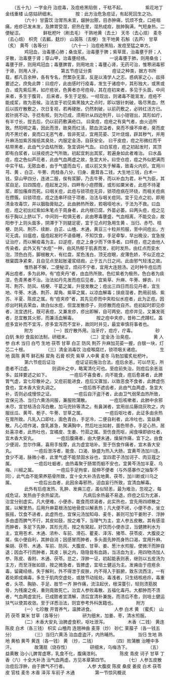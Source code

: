 <!-- { "loadSidebar": true } -->
　　（五十九）一字金丹 治痘毒，及痘疮黑陷倒 ，干枯不起。
　　
　　紫花地丁 金线重楼 山慈姑研细末。
　　
　　按：此方治危急痘证，有起死回生之功。
　　
　　（六十）甘露饮 治胃热未宣，龈肿出脓，目赤肿痛，饥烦不食，口疮咽痛，疮疹已发未发，及脾胃受湿，瘀热在里，湿热成疸，肢肿胸满，气短身热，二便秘涩。
　　
　　鲜枇杷叶（刷去毛） 干熟地黄（去土） 天冬（去心焙） 麦冬（去心焙） 枳壳（去瓤，麸炒） 山茵陈（去梗） 生干地黄 石斛（去芦） 甘草（炙） 黄芩（各等分）
　　
　　（六十一）治痘疮黑陷，发痘至猛之单方。
　　
　　鸡冠血，治毒壅心肺；桑虫浆，治毒壅于脾；紫草茸，治毒壅于肝；人牙散，治毒壅于肾；穿山甲，治毒壅经络。
　　
　　一说毒壅于肺，则用桑虫；毒壅于肝，则用鸡冠血；毒壅脾胃，则用地龙；毒壅心肾，无药可治，惟寒闭毒邪于肾，则用人牙。
　　
　　第五节痘证分类
　　
　　痘证之种类，据方书所载，都凡百余种，各有专名，然繁杂无富，反是以淆学人之志，惑病家之心，兹择要述之，庶免此弊：曰痘疔，此由感时行疫毒，发生于诸痘中，其形独大，或黑或白，或先紫后黑，如疔疮状，色黄者亦号痘母，其在痘初来者，多见于头面，中间来者，多生于腹背， 后来者，多生于足股。一经现出，则诸毒不能宣发，痘疮不能成浆，故为恶候。治法宜于初见紫黑独大之点时，即以银针刺破，吸尽黑血，然后以拔疔散敷之，次日复视，若再硬胀，仍然刺破，以前药敷之，必转红活方已。若针挑不动，手捻有核，则为已成，须用针从四边刳开，以小钳钳出，其形如疔，有半寸长，拔去后，仍以前药敷满疮口。 曰臭痘，痘疮之有臭气者，由火迫所致。然阳明之毒，因此而泄，故臭而红活，脓血流溢者，臭而不燥不痒者，臭而皮肉不黑烂者，臭而口无恶气者，皆非死证，宜用芫荽、艾叶烧烟，辟其秽气，并用升麻汤加紫苏揩挹其臭处，内服定金汤，自获安全。 曰干皮痘，痘之形微红而干枯带黑者，此由气少血枯所致，急宜调补气血。 曰白浆痘，痘之初起发时，其顶即有白浆者，以挟疫疠之气所致。初起宜刺出其浆，若遍身如此者难治。 曰水晶痘，痘之色似芦花者，此由气血两虚之故，急宜大补。曰空仓痘，痘之外似肥满而中实干枯，无脓血者，由于气盛而血亏，或以前又失于解毒，致毒火内炽。宜用川芎、黄 、白芷、牛蒡、肉桂各八分，归身、鹿茸各二钱，大生地三钱，白术一钱，穿山甲四分，连进二服，俟有浆脚，乃去牛蒡，而以补血为君，补气为臣，其浆自足。曰四围痘，痘起发之际，四畔有小痘攒簇，或形如粟米者，此痘不待灌浆，即加瘙痒而死。曰咽关痘，此痘与锁项痘无异，锁项痘病在环绕，而咽关痘病在攒簇。曰锁项痘，痘之连串环绕于项者，治法与咽关痘同。宜于见点之初，即用清金攻毒饮，并以胭脂膏贴之。此由肺热所致，若咽哑呛水，于法为不救。曰血痘，痘之初出红紫如朱笔点于周身者，此内根已腐，外苗必萎。曰两头痘，痘之见标于胸以上脐以下，中间则一粒俱无者，此由寒毒壅盛，气血相离，不能交会，故阳参于上则头面多，阴滞于下则腿足密，宜于见点时急用生黄 、当归、赤芍、桔梗、防风、荆芥、续断、白芷、山楂、木通，黄豆三十粒并煎服，至中间痘出，方可无虞。曰瘟痘，瘟痘起发时不语昏睡，不知饮食，手足牵掣，早出晚没，宜急按证治疗，而以解疫毒为主。曰逆痘，痘之上身少而下体多者。曰样痘，痘之由他人传染者。此外又有“水痘”一种，由风热郁于肌表而发，初时发热，由红点而变水泡，顶色白亮，脚根散大，有红盘，浆色浅白，顶无痘眼，皮薄色娇，不似正痘之根窠圆净紧束，且自见点至起胀灌浆结痂，止于五六日之间。此由邪气轻浅之故。
　　
　　惟热甚不解，二便秘涩，烦闷不宁者，宜用大连翘汤。近时种牛痘后而再出痘者，多为此种。有“痘夹丹”者，由血热所致。色红紫者为极热，色白者为痰湿，色青黑者不治。治法如丹先发而痘后见者，宜紫草、升麻、牛蒡、蝉衣、川芎、荆芥、防风、桔梗、干葛之属，升提发散之；痘出三四日而后见丹者，宜生地、牛蒡、木通、荆芥、犀角、紫草之属，以凉血解毒；挟痰湿者，酌用前胡、紫苏、半夏、陈皮之属。有“痘夹疹”者，其先见疹而中夹粒似水痘者，此为正痘。因疹出时耗去荣血，故白似水痘，但宜发散疹子，则疹散而痘自齐。痘初起时即见疹者，法宜透托，既可表痘，又兼发疹，疹出即解，自可两安。痘疹并见，又兼发斑者，总宜散其火邪，而兼活血解毒。
　　
　　按之痘中夹疹，昔称二虎蹲栏。盖痘多宜补而不宜泻，疹多宜泻而不宜补，故同时并见，最宜审慎将事者也。
　　
　　附方
　　
　　（一）拔疔散外用。治牙疔，痘疔，疔毒。
　　
　　砂 白矾 朱砂 食盐如法制，研细末。
　　
　　（二）定金汤 治臭痘。
　　
　　黄 人参 白术 当归 白芍 生地 茯苓 甘草 白芷 防风 荆芥 升麻加芫荽一握，白银一块，灯芯二十根。
　　
　　（三）清金消毒饮 治疫喉腐烂，锁项咽关诸痘。
　　
　　生地 茵陈 黄芩 鲜石斛 犀角 石膏 枳壳 紫草 人中黄 麦冬 马勃加蜜炙枇杷叶。
　　
　　第六节痘后证治
　　
　　痘证证前施治合法，痘后余恙，可以尽无，所患者不过虚。
　　
　　则调补之中，略寓清化可也。至痘前失治，则痘后余恙滋多。兹择要述之如下。
　　
　　一痘后不喜食者，向不能食，痘后愈甚者，此脾胃气虚，宜七珍散补之。又痘前能进食，痘后又骤加，以致恶食不食者，此脾虚伤食也，宜木香大安丸调之。
　　
　　一痘后唇不遮齿者，此由气血两虚，急宜大补，否则必成慢惊之证。
　　
　　一痘后自汗盗汗者，此由卫气弱荣血热所致，宜保元汤、当归六黄汤间服，兼服败蒲散。
　　
　　一痘后咳嗽者，此肺中余邪未尽，宜甘桔汤合泻白散，加马兜铃等清之。有鼻渊者，宜用丝瓜藤烧灰吹之，内服丝瓜、黄芩、栀子、牛蒡、甘草之属。
　　
　　一痘后呕吐者，此证多由余热在胃所致。凡乳入口即吐，面色青白，手足冷，二便自利者，此冷吐也，宜益黄散。凡心烦作渴，食乳甚急，聚满胸中，然后吐出如射，面色带赤，手足心热，居处喜凉者，此热吐也，宜橘皮、生姜、竹茹之属。至伤食而呕，闻食嗅即欲吐者，宜木香大安丸。
　　
　　一痘后腹痛者，由大便未通，燥屎作痛，宜下之。由食少便润，忽尔作痛，喜用手按摩，此为虚宜培补。至于伤食作痛者，宜木香大安丸。
　　
　　一痘后泄泻者，能食、口渴、脉盛为热入大肠，宜黄芩汤加川连。食少不渴，脉微小者，此里气虚不能禁固水谷也，宜四君子汤加诃子、肉豆蔻之属。
　　
　　一痘后吐蛔者，由热毒聚于肠胃而蛔不安也，宜黄芩汤加半夏、乌梅、川椒之属。
　　
　　一痘后手足拘挛，屈伸不便者（与外感暴作之抽掣不同），此气血不能荣养筋骨所致，宜十全大补汤去地黄、茯苓，加川断或川乌之属。
　　
　　一痘后出血者，此因余毒邪热，迫血妄行所致，宜清血解毒。
　　
　　此外有后痘发热、乳肿、发痈三症，虽似轻恙，最为难治，忽视之，每成危证。发热由于余热留流。
　　
　　凡病后余热最不易退，痧痘之后为尤甚，治宜分别虚实。凡大便难，小便赤，能食而烦渴者，此实热也，宜先用四顺散之属，以解里热，后用升麻葛根汤加地骨皮以解表热；凡大便不闭，小便不赤，坐立振摇，饮食不进者，此虚热也，宜保元汤加知母、麦冬，甚则可加干姜附子．浮肿多由虚而脾气不行，其皮如鼓，按之难下，当理气为主，宜人参五皮散。其有感湿而肿者，多足下先肿，其形光亮，按之有窝起，好饮而小便赤涩，当健脾利水为主，宜用苍术、木通、浓朴、车前、滑石、瞿麦、泽泻、猪苓、茯苓皮、大腹皮之属，俟小便自利，其肿自消；因感冒而肿者，多头面先肿而身热口渴，宜用升麻、柴胡、茯苓、木通、车前、防风、大腹皮、甘草、姜、葱汁水煎服，使微汗而肿自退；因血不行而肿者，其皮；肤之内，隐隐皆有血路，当活血为主，用四物汤加人参、陈皮、香附、木通、茯苓。总之，浮肿一证，初起能表则表，继则以五皮汤为主方，而至浮胀如鼓，按之微急者，皆脾虚，宜培土健运为主。发痈由于痘疮余毒，留藏经络，失于解利，外不得泄于皮肤，内不得入于脏腑，致东流西注，一有着处即成痈毒，多生于肌肉空虚处，或肢节动摇处。毒浅者，只生结核疮疖，毒重者，头项、胸胁、手足、肢节一齐 肿作痛，流注起伏，根深蔓引，轻则溃筋脱骨，为残废之疾，重则竟致死亡。治宜人参败毒散、五福化毒丹。大都肿而不溃者，气血两虚宜托，已成脓者宜清解，溃后宜清补兼施，而溃后不愈，则培土健运扶气以使其收敛。至于详悉治法，则宜参考外科医籍也。
　　
　　附方
　　
　　（一）七珍散 开胃养气，温脾进食。
　　
　　人参 白术 黄 （蜜炙） 山药 茯苓 粟米 甘草（各等分）
　　
　　研为细末，加姜、枣，清水煎服。
　　
　　（二）木香大安丸 治脾虚食积，呕吐泄泻。
　　
　　木香（二钱） 黄连 陈皮 白术（各三钱） 枳实 山楂肉 连翘神曲 麦芽（炒） 砂仁 莱菔子（各一钱五分）
　　
　　（三）当归六黄汤 治血虚盗汗，内热晡热。
　　
　　当归 生地 熟地 黄柏 黄芩 黄连（各一钱） 黄 （炒，二钱）
　　
　　（四）败蒲散 治睡中多汗。
　　
　　故蒲扇（烧存性）
　　
　　研细末，乌梅汤下。
　　
　　（五）益黄散 治小儿脾胃虚寒，乳食不化，腹痛泄利。
　　
　　陈皮 青皮 诃子 甘草 丁香（六）十全大补汤 治气血两虚。方见本章第四节。
　　
　　（七）人参五皮散 治痘后浮肿，由于脾气不行者。
　　
　　人参 大腹皮 陈皮 桑皮 姜皮 白术 茯苓皮 官桂 麦冬 木香 泽泻 车前子 木通
　　
　　第一节惊风概说
　　
